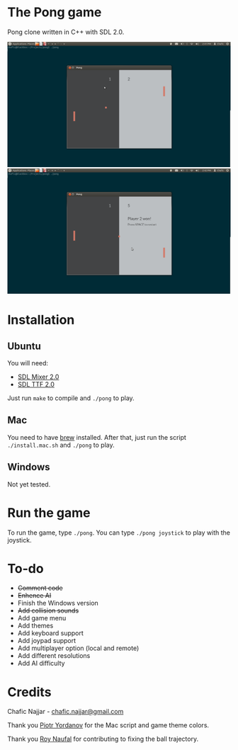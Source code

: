 The Pong game
=============

Pong clone written in C++ with SDL 2.0.

![Screenshot 1](./screenshots/Screenshot1.png)  ![Screenshot 2](./screenshots/Screenshot2.png)

Installation
============

## Ubuntu

You will need:
+ [SDL Mixer 2.0](http://www.libsdl.org/projects/SDL_mixer/)
+ [SDL TTF 2.0](https://www.libsdl.org/projects/SDL_ttf/)

Just run ``make`` to compile and ``./pong`` to play.

## Mac

You need to have [brew](http://brew.sh/) installed.
After that, just run the script ``./install.mac.sh`` and ``./pong`` to play.

## Windows

Not yet tested.

Run the game
============

To run the game, type ``./pong``. You can type ``./pong joystick`` to play with the joystick.

To-do
=====

+ ~~Comment code~~
+ ~~Enhence AI~~
+ Finish the Windows version
+ ~~Add collision sounds~~
+ Add game menu
+ Add themes
+ Add keyboard support
+ Add joypad support
+ Add multiplayer option (local and remote)
+ Add different resolutions
+ Add AI difficulty

Credits
=======

Chafic Najjar - <chafic.najjar@gmail.com>

Thank you [Piotr Yordanov](https://github.com/tUrG0n) for the Mac script and game theme colors.

Thank you [Roy Naufal](https://github.com/roynaufal) for contributing to fixing the ball trajectory.
